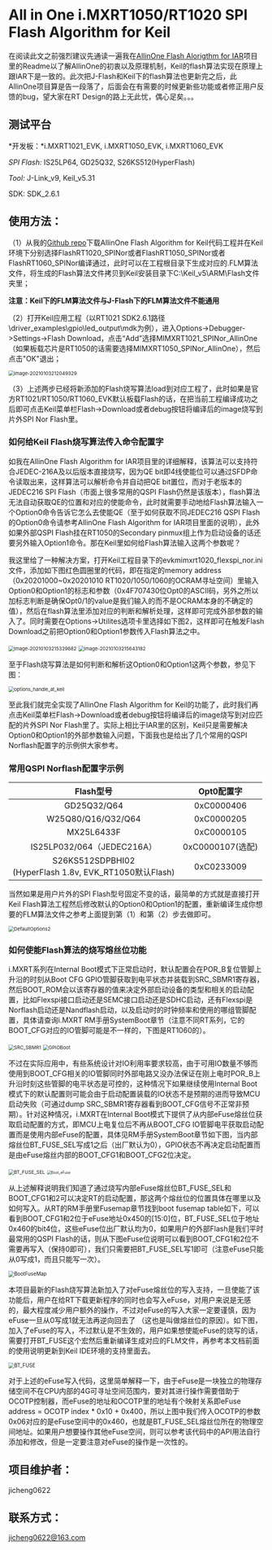 # All in One i.MXRT1050/RT1020 SPI Flash Algorithm for Keil

在阅读此文之前强烈建议先通读一遍我在[AllinOne Flash Alorigthm for IAR](https://github.com/jicheng0622/All-in-One-Flash-Algorithm-for-RT1050-RT1020/tree/master/IAR)项目里的Readme以了解AllinOne的初衷以及原理机制，Keil的flash算法实现在原理上跟IAR下是一致的。此次把J-Flash和Keil下的flash算法也更新完之后，此AllinOne项目算是告一段落了，后面会在有需要的时候更新些功能或者修正用户反馈的bug，望大家在RT Design的路上无此忧，偶心足矣。。。

## 测试平台

*开发板：*i.MXRT1021_EVK, i.MXRT1050_EVK, i.MXRT1060_EVK

*SPI Flash:* IS25LP64, GD25Q32, S26KS512(HyperFlash)

*Tool:* J-Link_v9, Keil_v5.31

SDK: SDK_2.6.1

## 使用方法：

（1）从我的[Github repo](https://github.com/jicheng0622/All-in-One-Flash-Algorithm-for-RT1050-RT1020)下载AllinOne Flash Algorithm for Keil代码工程并在Keil环境下分别选择FlashRT1020_SPINor或者FlashRT1050_SPINor或者FlashRT1060_SPINor编译通过，此时可以在工程根目录下生成对应的.FLM算法文件，将生成的Flash算法文件拷贝到Keil安装目录下C:\Keil_v5\ARM\Flash文件夹里；

**注意：Keil下的FLM算法文件与J-Flash下的FLM算法文件不能通用**

（2）打开Keil应用工程（以RT1021 SDK2.6.1路径\driver_examples\gpio\led_output\mdk为例），进入Options->Debugger->Settings->Flash Download，点击“Add”选择MIMXRT1021_SPINor_AllinOne（如果板载芯片是RT1050的话需要选择MIMXRT1050_SPINor_AllinOne），然后点击"OK"退出；

<img src="Figures/Flashdownload.png" alt="image-20210103212049329" style="zoom:67%;" />

（3）上述两步已经将新添加的Flash烧写算法load到对应工程了，此时如果是官方RT1021/RT1050/RT1060_EVK默认板载Flash的话，在把当前工程编译成功之后即可点击Keil菜单栏Flash->Download或者debug按钮将编译后的image烧写到片外SPI Nor Flash里。

### 如何给Keil Flash烧写算法传入命令配置字

如我在AllinOne Flash Algorithm for IAR项目里的详细解释，该算法可以支持符合JEDEC-216A及以后版本直接烧写，因为QE bit即4线使能位可以通过SFDP命令读取出来，这样算法可以解析命令并自动把QE bit置位，而对于老版本的JEDEC216 SPI Flash（市面上很多常用的QSPI Flash仍然是该版本），flash算法无法自动获取QE的位置和对应的使能命令，此时就需要手动地给Flash算法输入一个Option0命令告诉它怎么去使能QE（至于如何获取不同JEDEC216 QSPI Flash的Option0命令请参考AllinOne Flash Algorithm for IAR项目里面的说明），此外如果外部QSPI Flash挂在RT1050的Secondary pinmux组上作为启动设备的话还要另外输入Option1命令。那在Keil里如何给Flash算法输入这两个参数呢？

我这里给了一种解决方案，打开Keil工程目录下的evkmimxrt1020_flexspi_nor.ini文件，添加如下图红色圆圈里的代码，即在指定的memory address（0x20201000~0x20201010 RT1020/1050/1060的OCRAM寻址空间）里输入Option0和Option1的标志和参数（0x4F707430位Opt0的ASCII码，另外之所以加标志判断是确保Opt0/1的value是我们输入的而不是OCRAM本身的不确定的值），然后在flash算法里添加对应的判断和解析处理，这样即可完成外部参数的输入了。同时需要在Options->Utilites选项卡里选择如下图2，这样即可在触发Flash Download之前把Option0和Option1参数传入Flash算法之中。

<img src="Figures/Keil_ini.png" alt="image-20210103215329682" style="zoom:67%;" />

<img src="Figures/Keil_utilites.png" alt="image-20210103215643182" style="zoom:67%;" />

至于Flash烧写算法是如何判断和解析这Option0和Option1这两个参数，参见下图：

<img src="Figures/options_handle_at_keil.png" alt="options_handle_at_keil" style="zoom:67%;" />

至此我们就完全实现了AllinOne Flash Algorithm for Keil的功能了，此时我们再点击Keil菜单栏Flash->Download或者debug按钮将编译后的image烧写到对应匹配的片外SPI Nor Flash里了。实际上相比于IAR里的区别，Keil只是需要解决Option0和Option1的外部参数输入问题，下面我也是给出了几个常用的QSPI Norflash配置字的示例供大家参考。

### 常用QSPI Norflash配置字示例

|                          Flash型号                           |    Opt0配置字    |
| :----------------------------------------------------------: | :--------------: |
|                         GD25Q32/Q64                          |    0xC0000406    |
|                      W25Q80/Q16/Q32/Q64                      |    0xC0000205    |
|                          MX25L6433F                          |    0xC0000105    |
|                  IS25LP032/064（JEDEC216A）                  | 0xC0000107(选配) |
| S26KS512SDPBHI02<br />(HyperFlash 1.8v, EVK_RT1050默认Flash) |    0xC0233009    |

当然如果是用户片外的SPI Flash型号固定不变的话，最简单的方式就是直接打开Keil Flash算法工程然后修改默认的Option0和Option1的配置，重新编译生成你想要的FLM算法文件之参考上面提到第（1）和第（2）步去做即可。

<img src="Figures/DefaultOptions2.png" alt="DefaultOptions2" style="zoom:67%;" />

### 如何使能Flash算法的烧写熔丝位功能

i.MXRT系列在Internal Boot模式下正常启动时，默认配置会在POR_B复位管脚上升沿的时刻从Boot CFG GPIO管脚获取到电平状态并装载到SRC_SBMR1寄存器，然后BOOT_ROM会以该寄存器的值来决定外部启动设备的类型和相关的启动配置，比如Flexspi接口启动还是SEMC接口启动还是SDHC启动，还有Flexspi是Norflash启动还是Nandflash启动，以及启动时的时钟频率和使用的哪组管脚配置，具体请查询i.MXRT RM手册SystemBoot章节（注意不同RT系列，它的BOOT_CFG对应的IO管脚可能是不一样的，下图是RT1060的）。

<img src="Figures/SRC_SBMR1.png" alt="SRC_SBMR1" style="zoom:67%;" />

<img src="Figures/GPIOBoot.png" alt="GPIOBoot" style="zoom:67%;" />

不过在实际应用中，有些系统设计对IO利用率要求较高，由于可用IO数量不够而使用到BOOT_CFG相关的IO管脚同时外部电路又没办法保证在刚上电时POR_B上升沿时刻这些管脚的电平状态是可控的，这种情况下如果继续使用Internal Boot模式下的默认配置则可能会由于启动配置装载的IO状态不是预期的进而导致MCU启动失败（可通过dump SRC_SBMR1寄存器看到BOOT_CFG信号不正常非预期）。针对这种情况，i.MXRT在Internal Boot模式下提供了从内部eFuse熔丝位获取启动配置的方式，即MCU上电复位后不再从BOOT_CFG IO管脚电平获取启动配置而是使用内部eFuse的配置，具体见RM手册SystemBoot章节如下图，当内部熔丝位BT_FUSE_SEL写成1之后（出厂默认为0），GPIO状态不再决定启动配置而是由eFuse熔丝内部的BOOT_CFG1和BOOT_CFG2位决定。

<img src="Figures/BT_FUSE_SEL.png" alt="BT_FUSE_SEL" style="zoom:67%;" />

<img src="Figures/Boot_eFuse.png" alt="Boot_eFuse" style="zoom:50%;" />

从上述解释说明我们知道了通过烧写内部eFuse熔丝位BT_FUSE_SEL和BOOT_CFG1和2可以决定RT的启动配置，那这两个熔丝位的位置具体在哪里以及如何写入。从RT的RM手册里Fusemap章节找到boot fusemap table如下，可以看到BOOT_CFG1和2位于eFuse地址0x450的[15:0]位，BT_FUSE_SEL位于地址0x460的bit4位，这些eFuse位出厂默认均为0，如果用户的外部Flash是我们平时最常用的QSPI Flash的话，则从下图eFuse位说明可以看到BOOT_CFG1和2位不需要再写入（保持0即可），我们只需要把BT_FUSE_SEL写1即可（注意eFuse只能从0写成1，而且只能写一次）。

<img src="Figures/BootFuseMap.png" alt="BootFuseMap" style="zoom:70%;" />

本项目最新的Flash烧写算法新加入了对eFuse熔丝位的写入支持，一旦使能了该功能后，用户在给RT下载更新程序的同时也会写入eFuse，对用户来说是无感的，最大程度减少用户额外的操作，不过对eFuse的写入大家一定要谨慎，因为eFuse一旦从0写成1就无法再逆向回去了 （这也是叫做熔丝位的原因）。如下图，加入了eFuse的写入，不过默认是不生效的，用户如果想使能eFuse的烧写的话，需要打开BT_FUSE这个宏然后重新编译生成对应的FLM文件，再参考本文档前面的使用说明更新到Keil IDE环境的支持里面去。

<img src="Figures/BT_FUSE.png" alt="BT_FUSE" style="zoom:70%;" />

对于上述的eFuse写入代码，这里简单解释一下，由于eFuse是一块独立的物理存储空间不在CPU内部的4G可寻址空间范围内，要对其进行操作需要借助于OCOTP控制器，而eFuse的地址和OCOTP里的地址有个映射关系即eFuse address = OCOTP index * 0x10 + 0x400，所以上图中我们传入OCOTP的参数0x06对应的是eFuse空间中的0x460，也就是BT_FUSE_SEL熔丝位所在的物理空间地址。如果用户想要操作其他eFuse空间，则可以参考该代码中的API用法自行添加和修改，但是一定要注意对eFuse的操作是一次性的。

## 项目维护者：

jicheng0622

## 联系方式：

jicheng0622@163.com